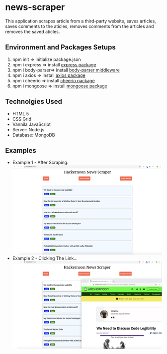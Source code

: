 # news-scraper
This application scrapes article from a third-party website, saves articles, saves comments to the aticles, removes comments from the articles and removes the saved aticles. 



## Environment and Packages Setups
1. npm init         => initialize package.json 
2. npm i express    => install [express package](https://www.npmjs.com/package/express)
3. npm i body-parser=> install [body-parser middleware](https://www.npmjs.com/package/body-parser)
4. npm i axios   => install [axios package](https://www.npmjs.com/package/axios)
5. npm i cheerio  => install [cheerio package](https://www.npmjs.com/package/cheerio)
5. npm i mongoose  => install [mongoose package](https://www.npmjs.com/package/mongoose)

## Technolgies Used 
* HTML 5
* CSS Grid 
* Vannila JavaScript
* Server: Node.js
* Database: MongoDB

## Examples 
* Example 1 - After Scraping: 
![Example-1](/public/img/example-1.png)
* Example 2 - Clicking The Link... 
![Example-2](/public/img/example-2.png)





 

  